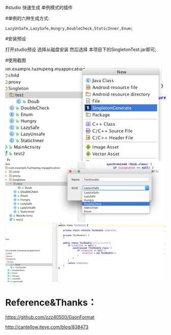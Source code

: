 #studio 快速生成 单例模式的插件

#单例的六种生成方式:

    LazyUnSafe,LazySafe,Hungry,DoubleCheck,StaticInner,Enum;
#安装预设

打开studio预设 选择从磁盘安装 然后选择 本项目下的SingletonTest.jar即可;

#使用截图

![](./demo/tip1.png)
![](./demo/tip2.png)
![](./demo/tip3.png)

# Reference&Thanks：

https://github.com/zzz40500/GsonFormat

http://cantellow.iteye.com/blog/838473